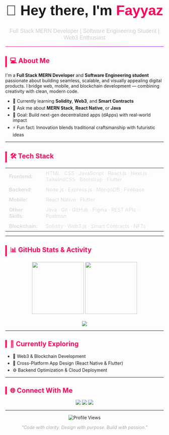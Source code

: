 <!-- 🌟 FAYYAZ AHMED - Interactive GitHub Profile README 🌟 -->
<div align="center" style="font-family: 'Poppins', sans-serif;">
  <h1 style="font-size: 2.8rem;">👋 Hey there, I'm <span style="color:#ff005c;">Fayyaz</span></h1>
  <p style="font-size: 1.1rem; color:#cfcfcf;">Full Stack MERN Developer | Software Engineering Student | Web3 Enthusiast</p>
</div>

<hr style="border: none; height: 1px; background: linear-gradient(to right, #ff005c, #7f00ff);">

<!-- 💻 About Me -->
<h2>💻 About Me</h2>
<p>
I'm a <strong>Full Stack MERN Developer</strong> and <strong>Software Engineering student</strong> passionate about building seamless, scalable, and visually appealing digital products.  
I bridge web, mobile, and blockchain development — combining creativity with clean, modern code.
</p>

<ul>
  <li>🌱 Currently learning <b>Solidity</b>, <b>Web3</b>, and <b>Smart Contracts</b></li>
  <li>💬 Ask me about <b>MERN Stack</b>, <b>React Native</b>, or <b>Java</b></li>
  <li>🎯 Goal: Build next-gen decentralized apps (dApps) with real-world impact</li>
  <li>⚡ Fun fact: Innovation blends traditional craftsmanship with futuristic ideas</li>
</ul>

---

<!-- 🛠️ Tech Stack -->
<h2>🛠️ Tech Stack</h2>

<div align="center">
  <table>
    <tr>
      <td><b>Frontend:</b></td>
      <td>HTML · CSS · JavaScript · React.js · Next.js · TailwindCSS · Bootstrap · Flutter</td>
    </tr>
    <tr>
      <td><b>Backend:</b></td>
      <td>Node.js · Express.js · MongoDB · Firebase</td>
    </tr>
    <tr>
      <td><b>Mobile:</b></td>
      <td>React Native · Flutter</td>
    </tr>
    <tr>
      <td><b>Other Skills:</b></td>
      <td>Java · Git · GitHub · Figma · REST APIs · Postman</td>
    </tr>
    <tr>
      <td><b>Blockchain:</b></td>
      <td>Solidity · Web3.js · Smart Contracts · NFTs</td>
    </tr>
  </table>
</div>

---

<!-- 📊 GitHub Stats & Activity -->
<h2>📊 GitHub Stats & Activity</h2>

<div align="center" style="margin-top: 10px;">
  <img src="https://github-readme-stats.vercel.app/api?username=FayyazAhmed111&show_icons=true&theme=radical&hide_border=true" height="165" />
  <img src="https://github-readme-stats.vercel.app/api/top-langs/?username=FayyazAhmed111&layout=compact&theme=radical&hide_border=true" height="165" />
</div>

<div align="center" style="margin-top: 20px;">
  <img src="https://github-readme-streak-stats.herokuapp.com/?user=FayyazAhmed111&theme=radical&hide_border=true" />
</div>

---

<!-- 🧠 Currently Exploring -->
<h2>🧠 Currently Exploring</h2>
<ul>
  <li>🚀 Web3 & Blockchain Development</li>
  <li>📱 Cross-Platform App Design (React Native & Flutter)</li>
  <li>⚙️ Backend Optimization & Cloud Deployment</li>
</ul>

---

<!-- 🌐 Connect -->
<h2>🌐 Connect With Me</h2>
<div align="center">
  <a href="https://www.linkedin.com/in/fayaz-siraj/"><img src="https://img.shields.io/badge/LinkedIn-0077B5.svg?style=for-the-badge&logo=linkedin&logoColor=white" /></a>
  <a href="https://github.com/FayyazAhmed111"><img src="https://img.shields.io/badge/GitHub-171515.svg?style=for-the-badge&logo=github&logoColor=white" /></a>
  <a href="https://x.com/RISKYY_ETH"><img src="https://img.shields.io/badge/Twitter-1DA1F2.svg?style=for-the-badge&logo=twitter&logoColor=white" /></a>
</div>

---

<p align="center">
  <img src="https://komarev.com/ghpvc/?username=FayyazAhmed111&color=blueviolet&style=for-the-badge" alt="Profile Views" />
</p>

<p align="center" style="font-style: italic; color:#aaa;">
  "Code with clarity. Design with purpose. Build with passion."
</p>

<!-- ✨ Subtle Animations -->
<style>
  h2 {
    color: #ff005c;
    border-left: 5px solid #ff005c;
    padding-left: 10px;
    transition: all 0.3s ease-in-out;
  }

  h2:hover {
    color: #7f00ff;
    transform: translateX(5px);
  }

  li {
    margin: 5px 0;
    transition: all 0.2s ease-in-out;
  }

  li:hover {
    color: #ff005c;
    transform: translateX(5px);
  }

  a img {
    transition: transform 0.3s ease-in-out, box-shadow 0.3s ease-in-out;
  }

  a img:hover {
    transform: scale(1.05);
    box-shadow: 0 0 15px rgba(255, 0, 92, 0.4);
  }

  table {
    border-collapse: collapse;
    margin: 0 auto;
  }

  td {
    padding: 6px 12px;
    border: none;
    color: #ddd;
  }
</style>

<script>
  // ✨ Gentle floating animation for images
  document.querySelectorAll('img').forEach(img => {
    img.addEventListener('mouseover', () => {
      img.style.transition = 'transform 0.3s ease-in-out';
      img.style.transform = 'translateY(-3px)';
    });
    img.addEventListener('mouseout', () => {
      img.style.transform = 'translateY(0)';
    });
  });
</script>
